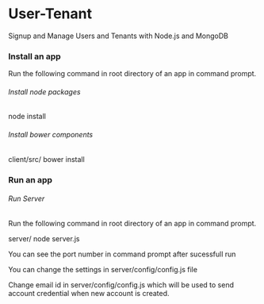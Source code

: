 User-Tenant
================================================================================

Signup and Manage Users and Tenants with Node.js and MongoDB


### Install an app

Run the following command in root directory of an app in command prompt.

###### *Install node packages*

node install

###### *Install bower components*

client/src/ bower install

### Run an app

###### *Run Server*

Run the following command in root directory of an app in command prompt.

server/ node server.js

You can see the port number in command prompt after sucessfull run

You can change the settings in server/config/config.js file

Change email id in server/config/config.js which will be used to send account credential when new account is created. 





